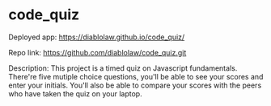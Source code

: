 # code_quiz

Deployed app:
https://diablolaw.github.io/code_quiz/

Repo link:
https://github.com/diablolaw/code_quiz.git

Description:
This project is a timed quiz on Javascript fundamentals. There're five mutiple choice questions, you'll be able to see your scores and enter your initials. You'll also be able to compare your scores with the peers who have taken the quiz on your laptop.
